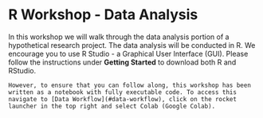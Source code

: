# R Workshop - Data Analysis

In this workshop we will walk through the data analysis portion of a hypothetical research project. The data analysis will be conducted in R. We encourage you to use R Studio - a Graphical User Interface (GUI). Please follow the instructions under **Getting Started** to download both R and RStudio.

```{note}
However, to ensure that you can follow along, this workshop has been written as a notebook with fully executable code. To access this navigate to [Data Workflow](#data-workflow), click on the rocket launcher in the top right and select Colab (Google Colab).
```
